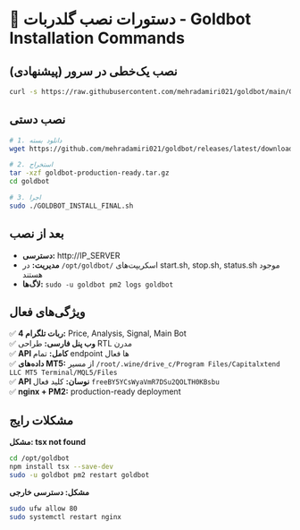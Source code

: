 # 🚀 دستورات نصب گلدربات - Goldbot Installation Commands

## نصب یک‌خطی در سرور (پیشنهادی)

```bash
curl -s https://raw.githubusercontent.com/mehradamiri021/goldbot/main/GOLDBOT_INSTALL_FINAL.sh | sudo bash
```

## نصب دستی

```bash
# 1. دانلود بسته
wget https://github.com/mehradamiri021/goldbot/releases/latest/download/goldbot-production-ready.tar.gz

# 2. استخراج  
tar -xzf goldbot-production-ready.tar.gz
cd goldbot

# 3. اجرا
sudo ./GOLDBOT_INSTALL_FINAL.sh
```

## بعد از نصب

- **دسترسی:** http://IP_SERVER
- **مدیریت:** در `/opt/goldbot/` اسکریپت‌های start.sh, stop.sh, status.sh موجود هستند
- **لاگ‌ها:** `sudo -u goldbot pm2 logs goldbot`

## ویژگی‌های فعال

✅ **4 ربات تلگرام:** Price, Analysis, Signal, Main Bot  
✅ **وب پنل فارسی:** طراحی RTL مدرن  
✅ **API کامل:** تمام endpoint ها فعال  
✅ **داده‌های MT5:** از مسیر `/root/.wine/drive_c/Program Files/Capitalxtend LLC MT5 Terminal/MQL5/Files`  
✅ **API نوسان:** کلید فعال `freeBY5YCsWyaVmR7DSu2QOLTH0KBsbu`  
✅ **nginx + PM2:** production-ready deployment

## مشکلات رایج

**مشکل: tsx not found**
```bash
cd /opt/goldbot
npm install tsx --save-dev
sudo -u goldbot pm2 restart goldbot
```

**مشکل: دسترسی خارجی**
```bash
sudo ufw allow 80
sudo systemctl restart nginx
```